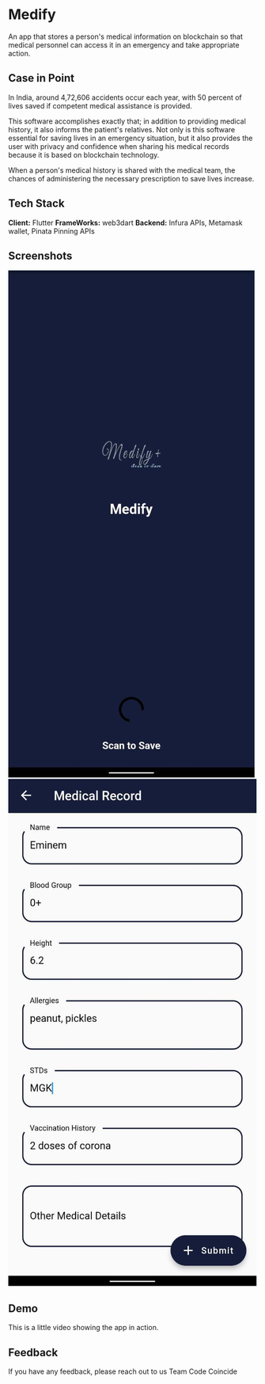 
# Medify

An app that stores a person's medical information on blockchain so that medical personnel can access it in an emergency and take appropriate action.
## Case in Point

In India, around 4,72,606 accidents occur each year, with 50 percent of lives saved if competent medical assistance is provided.

This software accomplishes exactly that; in addition to providing medical history, it also informs the patient's relatives. Not only is this software essential for saving lives in an emergency situation, but it also provides the user with privacy and confidence when sharing his medical records because it is based on blockchain technology.

When a person's medical history is shared with the medical team, the chances of administering the necessary prescription to save lives increase.
## Tech Stack

**Client:** Flutter
**FrameWorks:** web3dart
**Backend:** Infura APIs, Metamask wallet, Pinata Pinning APIs

## Screenshots
![App Screenshot](https://github.com/Diplo2by/Medify/blob/main/assets/img1.jpeg)
![App Screenshot](https://github.com/Diplo2by/Medify/blob/main/assets/img2.jpeg)


## Demo
This is a little video showing the app in action.


## Feedback

If you have any feedback, please reach out to us Team Code Coincide

